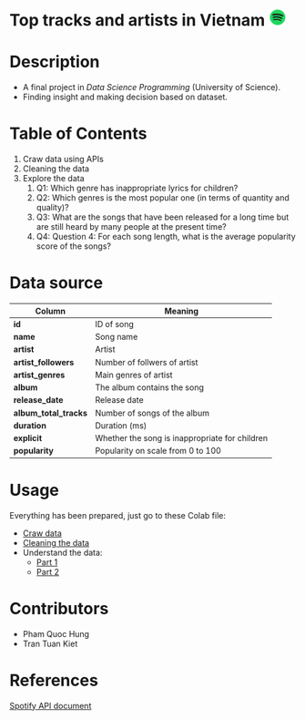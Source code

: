 # Top tracks and artists in Vietnam <img src="./screenshots/spotify-logo.png" alt="Spotify logo" width="30px">

# Description

-   A final project in _Data Science Programming_ (University of Science).
-   Finding insight and making decision based on dataset.

# Table of Contents

1. Craw data using APIs
2. Cleaning the data
3. Explore the data
    1. Q1: Which genre has inappropriate lyrics for children?
    2. Q2: Which genres is the most popular one (in terms of quantity and quality)?
    3. Q3: What are the songs that have been released for a long time but are still heard by many people at the present time?
    4. Q4: Question 4: For each song length, what is the average popularity score of the songs?

# Data source

| Column                 | Meaning                                        |
| ---------------------- | ---------------------------------------------- |
| **id**                 | ID of song                                     |
| **name**               | Song name                                      |
| **artist**             | Artist                                         |
| **artist_followers**   | Number of follwers of artist                   |
| **artist_genres**      | Main genres of artist                          |
| **album**              | The album contains the song                    |
| **release_date**       | Release date                                   |
| **album_total_tracks** | Number of songs of the album                   |
| **duration**           | Duration (ms)                                  |
| **explicit**           | Whether the song is inappropriate for children |
| **popularity**         | Popularity on scale from 0 to 100              |

# Usage

Everything has been prepared, just go to these Colab file:

-   [Craw data](https://colab.research.google.com/drive/1bOv9_al3FdaYQh4Luteu9x3iWguxkBIz#scrollTo=nYjHO0p6oWfc "colab")
-   [Cleaning the data](https://colab.research.google.com/drive/1SiyWgEwAyTCxldTgkGWT2IMSblJ9am0-#scrollTo=8NpuAc1C_An3)
-   Understand the data:
    -   [Part 1](https://colab.research.google.com/drive/1ogZBqe-MQmneysn6jHlYwjaQe__cg2DF)
    -   [Part 2](https://colab.research.google.com/drive/1PmP-e8xaa2jFRLcCe_oMjub9Mz84tqFc#scrollTo=djCHS-KQheri)

# Contributors

-   Pham Quoc Hung
-   Tran Tuan Kiet

# References

[Spotify API document](https://developer.spotify.com/documentation/web-api/reference)
